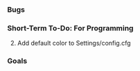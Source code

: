 ﻿### Bugs


### Short-Term To-Do: For Programming
2) Add default color to Settings/config.cfg


### Goals